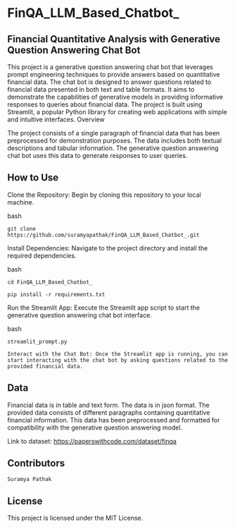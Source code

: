 # FinQA_LLM_Based_Chatbot_
 

## Financial Quantitative Analysis with Generative Question Answering Chat Bot

This project is a generative question answering chat bot that leverages prompt engineering techniques to provide answers based on quantitative financial data. The chat bot is designed to answer questions related to financial data presented in both text and table formats. It aims to demonstrate the capabilities of generative models in providing informative responses to queries about financial data. The project is built using Streamlit, a popular Python library for creating web applications with simple and intuitive interfaces.
Overview

The project consists of a single paragraph of financial data that has been preprocessed for demonstration purposes. The data includes both textual descriptions and tabular information. The generative question answering chat bot uses this data to generate responses to user queries.

## How to Use

Clone the Repository: Begin by cloning this repository to your local machine.

bash
    
    git clone https://github.com/suramyapathak/FinQA_LLM_Based_Chatbot_.git

Install Dependencies: Navigate to the project directory and install the required dependencies.

bash

    cd FinQA_LLM_Based_Chatbot_
   
    pip install -r requirements.txt

Run the Streamlit App: Execute the Streamlit app script to start the generative question answering chat bot interface.

bash

    streamlit_prompt.py

    Interact with the Chat Bot: Once the Streamlit app is running, you can start interacting with the chat bot by asking questions related to the provided financial data.

## Data

Financial data is in table and text form. The data is in json format. The provided data consists of different paragraphs containing quantitative financial information. This data has been preprocessed and formatted for compatibility with the generative question answering model.

Link to dataset: https://paperswithcode.com/dataset/finqa

## Contributors

    Suramya Pathak

## License

This project is licensed under the MIT License.
